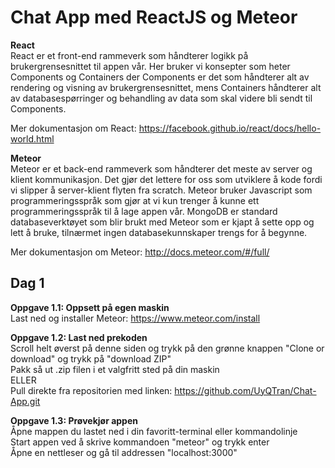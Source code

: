 # Chat App med ReactJS og Meteor
__React__  
React er et front-end rammeverk som håndterer logikk på brukergrensesnittet til appen vår. Her bruker vi
konsepter som heter Components og Containers der Components er det som håndterer alt av rendering og visning av
brukergrensesnittet, mens Containers håndterer alt av databasespørringer og behandling av data som skal videre bli
sendt til Components.

Mer dokumentasjon om React: https://facebook.github.io/react/docs/hello-world.html

__Meteor__  
Meteor er et back-end rammeverk som håndterer det meste av server og klient kommunikasjon.
Det gjør det lettere for oss som utviklere å kode fordi vi slipper å server-klient flyten fra scratch.
Meteor bruker Javascript som programmeringsspråk som gjør at vi kun trenger å kunne ett programmeringsspråk
til å lage appen vår. MongoDB er standard databaseverktøyet som blir brukt med Meteor som er kjapt å sette opp
og lett å bruke, tilnærmet ingen databasekunnskaper trengs for å begynne.

Mer dokumentasjon om Meteor: http://docs.meteor.com/#/full/

## Dag 1 ##

__Oppgave 1.1\: Oppsett på egen maskin__  
Last ned og installer Meteor: https://www.meteor.com/install

__Oppgave 1.2\: Last ned prekoden__  
Scroll helt øverst på denne siden og trykk på den grønne knappen "Clone or download" og trykk på "download ZIP"  
Pakk så ut .zip filen i et valgfritt sted på din maskin  
ELLER  
Pull direkte fra repositorien med linken: https://github.com/UyQTran/Chat-App.git  


__Oppgave 1.3\: Prøvekjør appen__  
Åpne mappen du lastet ned i din favoritt-terminal eller kommandolinje  
Start appen ved å skrive kommandoen "meteor" og trykk enter  
Åpne en nettleser og gå til addressen "localhost:3000"